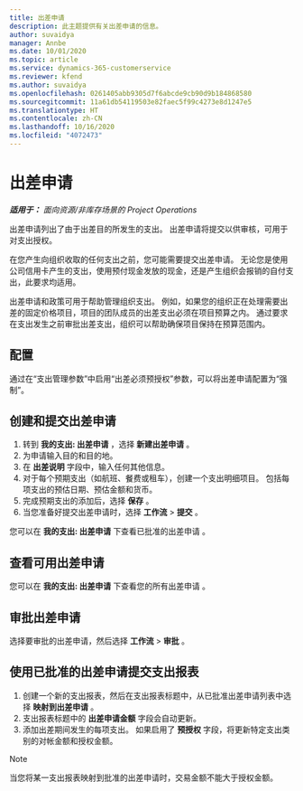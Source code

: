 ```yaml
---
title: 出差申请
description: 此主题提供有关出差申请的信息。
author: suvaidya
manager: Annbe
ms.date: 10/01/2020
ms.topic: article
ms.service: dynamics-365-customerservice
ms.reviewer: kfend
ms.author: suvaidya
ms.openlocfilehash: 0261405abb9305d7f6abcde9cb90d9b184868580
ms.sourcegitcommit: 11a61db54119503e82faec5f99c4273e8d1247e5
ms.translationtype: HT
ms.contentlocale: zh-CN
ms.lasthandoff: 10/16/2020
ms.locfileid: "4072473"
---
```

# <a name="travel-requisitions"></a>出差申请

_**适用于：** 面向资源/非库存场景的 Project Operations_

出差申请列出了由于出差目的所发生的支出。 出差申请将提交以供审核，可用于对支出授权。

在您产生向组织收取的任何支出之前，您可能需要提交出差申请。 无论您是使用公司信用卡产生的支出，使用预付现金发放的现金，还是产生组织会报销的自付支出，此要求均适用。

出差申请和政策可用于帮助管理组织支出。 例如，如果您的组织正在处理需要出差的固定价格项目，项目的团队成员的出差支出必须在项目预算之内。 通过要求在支出发生之前审批出差支出，组织可以帮助确保项目保持在预算范围内。

## <a name="configuration"></a>配置 

通过在“支出管理参数”中启用“出差必须预授权”参数，可以将出差申请配置为“强制”。 

## <a name="create-and-submit-a-travel-requisition"></a>创建和提交出差申请

1. 转到 **我的支出: 出差申请** ，选择 **新建出差申请** 。
2. 为申请输入目的和目的地。
3. 在 **出差说明** 字段中，输入任何其他信息。 
4. 对于每个预期支出（如航班、餐费或租车），创建一个支出明细项目。 包括每项支出的预估日期、预估金额和货币。 
5. 完成预期支出的添加后，选择 **保存** 。
6. 当您准备好提交出差申请时，选择 **工作流** > **提交** 。

您可以在 **我的支出: 出差申请** 下查看已批准的出差申请 。 

## <a name="view-available-travel-requisitions"></a>查看可用出差申请

您可以在 **我的支出: 出差申请** 下查看您的所有出差申请 。

## <a name="approve-travel-requisitions"></a>审批出差申请

选择要审批的出差申请，然后选择 **工作流** > **审批** 。  

## <a name="submit-an-expense-report-using-your-approved-travel-requisition"></a>使用已批准的出差申请提交支出报表

1. 创建一个新的支出报表，然后在支出报表标题中，从已批准出差申请列表中选择 **映射到出差申请** 。
2. 支出报表标题中的 **出差申请金额** 字段会自动更新。
3. 添加出差期间发生的每项支出。 如果启用了 **预授权** 字段，将更新特定支出类别的对帐金额和授权金额。

> [!NOTE]
> 当您将某一支出报表映射到批准的出差申请时，交易金额不能大于授权金额。 
